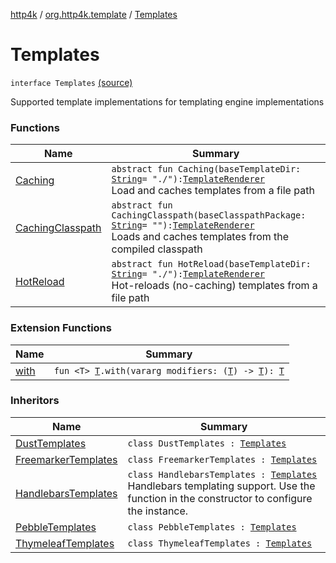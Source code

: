 [http4k](../../index.md) / [org.http4k.template](../index.md) / [Templates](./index.md)

# Templates

`interface Templates` [(source)](https://github.com/http4k/http4k/blob/master/http4k-core/src/main/kotlin/org/http4k/template/Templates.kt#L16)

Supported template implementations for templating engine implementations

### Functions

| Name | Summary |
|---|---|
| [Caching](-caching.md) | `abstract fun Caching(baseTemplateDir: `[`String`](https://kotlinlang.org/api/latest/jvm/stdlib/kotlin/-string/index.html)` = "./"): `[`TemplateRenderer`](../-template-renderer.md)<br>Load and caches templates from a file path |
| [CachingClasspath](-caching-classpath.md) | `abstract fun CachingClasspath(baseClasspathPackage: `[`String`](https://kotlinlang.org/api/latest/jvm/stdlib/kotlin/-string/index.html)` = ""): `[`TemplateRenderer`](../-template-renderer.md)<br>Loads and caches templates from the compiled classpath |
| [HotReload](-hot-reload.md) | `abstract fun HotReload(baseTemplateDir: `[`String`](https://kotlinlang.org/api/latest/jvm/stdlib/kotlin/-string/index.html)` = "./"): `[`TemplateRenderer`](../-template-renderer.md)<br>Hot-reloads (no-caching) templates from a file path |

### Extension Functions

| Name | Summary |
|---|---|
| [with](../../org.http4k.core/with.md) | `fun <T> `[`T`](../../org.http4k.core/with.md#T)`.with(vararg modifiers: (`[`T`](../../org.http4k.core/with.md#T)`) -> `[`T`](../../org.http4k.core/with.md#T)`): `[`T`](../../org.http4k.core/with.md#T) |

### Inheritors

| Name | Summary |
|---|---|
| [DustTemplates](../-dust-templates/index.md) | `class DustTemplates : `[`Templates`](./index.md) |
| [FreemarkerTemplates](../-freemarker-templates/index.md) | `class FreemarkerTemplates : `[`Templates`](./index.md) |
| [HandlebarsTemplates](../-handlebars-templates/index.md) | `class HandlebarsTemplates : `[`Templates`](./index.md)<br>Handlebars templating support. Use the function in the constructor to configure the instance. |
| [PebbleTemplates](../-pebble-templates/index.md) | `class PebbleTemplates : `[`Templates`](./index.md) |
| [ThymeleafTemplates](../-thymeleaf-templates/index.md) | `class ThymeleafTemplates : `[`Templates`](./index.md) |

